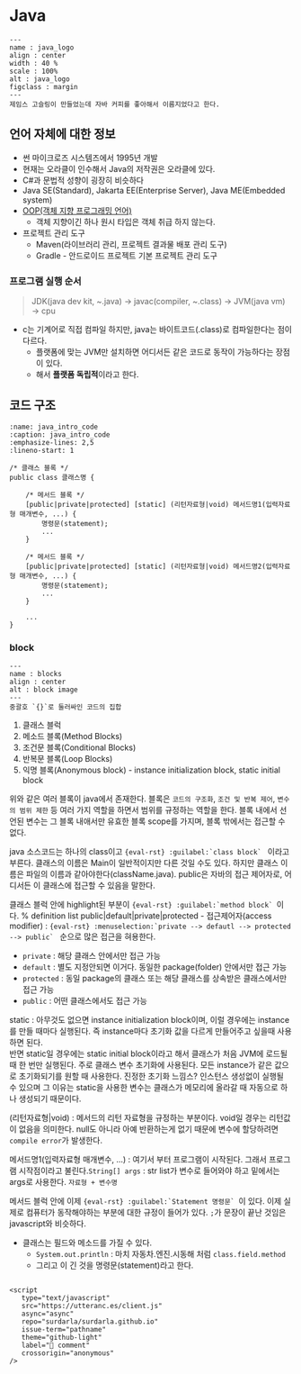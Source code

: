 # Java

```{figure} https://i.namu.wiki/i/zQ09oXQUxhmIJDQmQNV38Zr0_Mot9Ey-RF6fTTonYvyUYHHG-W0oDQ4cHUqfC1KVyuTiE3mOWYLnOi4n3LQ28qp1sWAq40oHOrae5PpHdn2knPQmaoXjv8RVXMteV_3WKKG8Ts893bAzcjlQqotQQA.svg
---
name : java_logo
align : center
width : 40 %
scale : 100%
alt : java_logo
figclass : margin
---
제임스 고슬링이 만들었는데 자바 커피를 좋아해서 이름지었다고 한다.
```

## 언어 자체에 대한 정보

- 썬 마이크로즈 시스템즈에서 1995년 개발
- 현재는 오라클이 인수해서 Java의 저작권은 오라클에 있다.
- C#과 문법적 성향이 굉장히 비슷하다
- Java SE(Standard), Jakarta EE(Enterprise Server), Java ME(Embedded system)
- [OOP(객체 지향 프로그래밍 언어)](oop)
  - 객체 지향이긴 하나 원시 타입은 객체 취급 하지 않는다.
- 프로젝트 관리 도구
  - Maven(라이브러리 관리, 프로젝트 결과물 배포 관리 도구)
  - Gradle - 안드로이드 프로젝트 기본 프로젝트 관리 도구

### 프로그램 실행 순서

> JDK(java dev kit, ~.java) $\to$ javac(compiler, ~.class) $\to$ JVM(java vm) $\to$ cpu

- c는 기계어로 직접 컴파일 하지만, java는 바이트코드(.class)로 컴파일한다는 점이 다르다.
  - 플랫폼에 맞는 JVM만 설치하면 어디서든 같은 코드로 동작이 가능하다는 장점이 있다.
  - 해서 **플랫폼 독립적**이라고 한다.

## 코드 구조

```{code-block} java
:name: java_intro_code
:caption: java_intro_code
:emphasize-lines: 2,5
:lineno-start: 1

/* 클래스 블록 */
public class 클래스명 {

    /* 메서드 블록 */
    [public|private|protected] [static] (리턴자료형|void) 메서드명1(입력자료형 매개변수, ...) {
        명령문(statement);
        ...
    }

    /* 메서드 블록 */
    [public|private|protected] [static] (리턴자료형|void) 메서드명2(입력자료형 매개변수, ...) {
        명령문(statement);
        ...
    }

    ...
}
```

### block

```{figure} https://wikidocs.net/images/page/278/02-1_statement.png
---
name : blocks
align : center
alt : block image
---
중괄호 `{}`로 둘러싸인 코드의 집합
```

1. 클래스 블럭
2. 메소드 블록(Method Blocks)
3. 조건문 블록(Conditional Blocks)
4. 반복문 블록(Loop Blocks)
5. 익명 블록(Anonymous block) - instance initialization block, static initial block

위와 같은 여러 블록이 java에서 존재한다. 블록은 `코드의 구조화`, `조건 및 반복 제어`, `변수의 범위 제한` 등 여러 가지 역할을 하면서 범위를 규정하는 역할을 한다. 블록 내에서 선언된 변수는 그 블록 내애서만 유효한 블록 scope를 가지며, 블록 밖에서는 접근할 수 없다.

java 소스코드는 하나의 class이고 ```{eval-rst} :guilabel:`class block` ``` 이라고 부른다. 클래스의 이름은 Main이 일반적이지만 다른 것일 수도 있다. 하지만 클래스 이름은 파일의 이름과 같아야한다(className.java). public은 자바의 접근 제어자로, 어디서든 이 클래스에 접근할 수 있음을 말한다.

클래스 블럭 안에 highlight된 부분이 ```{eval-rst} :guilabel:`method block` ```이다.
% definition list
public|default|private|protected - 접근제어자(access modifier)
: ```{eval-rst} :menuselection:`private --> defautl --> protected --> public` ``` 순으로 많은 접근을 혀용한다.
  - `private` : 해당 클래스 안에서만 접근 가능
  - `default` : 별도 지정안되면 이거다. 동일한 package(folder) 안에서만 접근 가능
  - `protected` : 동일 package의 클래스 또는 해당 클래스를 상속받은 클래스에서만 접근 가능
  - `public` : 어떤 클래스에서도 접근 가능

static
: 아무것도 없으면 instance initialization block이며, 이럴 경우에는 instance를 만들 때마다 실행된다. 즉 instance마다 초기화 값을 다르게 만들어주고 싶을때 사용하면 된다.\
반면 static일 경우에는 static initial block이라고 해서 클래스가 처음 JVM에 로드될 때 한 번만 실행된다. 주로 클래스 변수 초기화에 사용된다. 모든 instance가 같은 값으로 초기화되기를 원할 때 사용한다. 진정한 초기화 느낌스? 인스턴스 생성없이 실행될 수 있으며 그 이유는 static을 사용한 변수는 클래스가 메모리에 올라갈 때 자동으로 하나 생성되기 때문이다.

(리턴자료형|void)
: 메서드의 리턴 자료형을 규정하는 부분이다. void일 경우는 리턴값이 없음을 의미한다. null도 아니라 아예 반환하는게 없기 때문에 변수에 할당하려면 `compile error`가 발생한다.

메서드명1(입력자료형 매개변수, ...)
: 여기서 부터 프로그램이 시작된다. 그래서 프로그램 시작점이라고 불린다.`String[] args` : str list가 변수로 들어와야 하고 밑에서는 args로 사용한다. `자료형 + 변수명`

메서드 블럭 안에 이제 ```{eval-rst}
:guilabel:`Statement 명령문`
```이 있다. 이제 실제로 컴퓨터가 동작해야하는 부분에 대한 규정이 들어가 있다. `;`가 문장이 끝난 것임은 javascript와 비슷하다.

- 클래스는 필드와 메소드를 가질 수 있다.
  - `System.out.println` : 마치 자동차.엔진.시동해 처럼 `class.field.method`
  - 그리고 이 긴 것을 명령문(statement)라고 한다.

```{tableofcontents}
```

```{raw} html
<script
   type="text/javascript"
   src="https://utteranc.es/client.js"
   async="async"
   repo="surdarla/surdarla.github.io"
   issue-term="pathname"
   theme="github-light"
   label="💬 comment"
   crossorigin="anonymous"
/>
```
